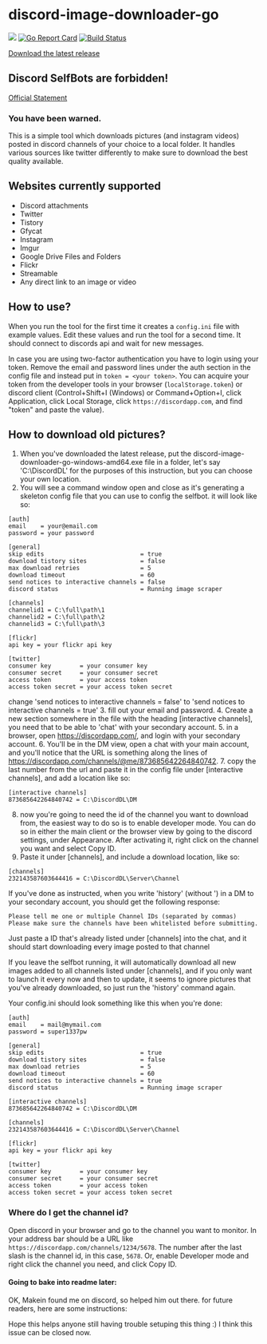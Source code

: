 # discord-image-downloader-go
[<img src="https://img.shields.io/badge/Support-me!-orange.svg">](https://www.paypal.me/swk) [![Go Report Card](https://goreportcard.com/badge/github.com/Seklfreak/discord-image-downloader-go)](https://goreportcard.com/report/github.com/Seklfreak/discord-image-downloader-go) [![Build Status](https://travis-ci.org/Seklfreak/discord-image-downloader-go.svg?branch=master)](https://travis-ci.org/Seklfreak/discord-image-downloader-go)

[Download the latest release](https://github.com/smokeofc/discord-image-downloader-go/releases/latest)

## Discord SelfBots are forbidden!
[Official Statement](https://support.discordapp.com/hc/en-us/articles/115002192352-Automated-user-accounts-self-bots-)
### You have been warned.

This is a simple tool which downloads pictures (and instagram videos) posted in discord channels of your choice to a local folder. It handles various sources like twitter differently to make sure to download the best quality available.

## Websites currently supported
- Discord attachments
- Twitter
- Tistory
- Gfycat
- Instagram
- Imgur
- Google Drive Files and Folders
- Flickr
- Streamable
- Any direct link to an image or video

## How to use?
When you run the tool for the first time it creates a `config.ini` file with example values. Edit these values and run the tool for a second time. It should connect to discords api and wait for new messages.

In case you are using two-factor authentication you have to login using your token. Remove the email and password lines under the auth section in the config file and instead put in `token = <your token>`. You can acquire your token from the developer tools in your browser (`localStorage.token`) or discord client (Control+Shift+I (Windows) or Command+Option+I, click Application, click Local Storage, click `https://discordapp.com`, and find "token" and paste the value).

## How to download old pictures?
1. When you've downloaded the latest release, put the discord-image-downloader-go-windows-amd64.exe file in a folder, let's say 'C:\DiscordDL' for the purposes of this instruction, but you can choose your own location.
2. You will see a command window open and close as it's generating a skeleton config file that you can use to config the selfbot. it will look like so:
```
[auth]
email    = your@email.com
password = your password

[general]
skip edits                           = true
download tistory sites               = false
max download retries                 = 5
download timeout                     = 60
send notices to interactive channels = false
discord status                       = Running image scraper

[channels]
channelid1 = C:\full\path\1
channelid2 = C:\full\path\2
channelid3 = C:\full\path\3

[flickr]
api key = your flickr api key

[twitter]
consumer key        = your consumer key
consumer secret     = your consumer secret
access token        = your access token
access token secret = your access token secret
```
change 'send notices to interactive channels = false' to 'send notices to interactive channels = true'
3. fill out your email and password.
4. Create a new section somewhere in the file with the heading [interactive channels], you need that to be able to 'chat' with your secondary account.
5. in a browser, open https://discordapp.com/, and login with your secondary account.
6. You'll be in the DM view, open a chat with your main account, and you'll notice that the URL is something along the lines of https://discordapp.com/channels/@me/873685642264840742.
7. copy the last number from the url and paste it in the config file under [interactive channels], and add a location like so:
```
[interactive channels]
873685642264840742 = C:\DiscordDL\DM
```
8. now you're going to need the id of the channel you want to download from, the easiest way to do so is to enable developer mode. You can do so in either the main client or the browser view by going to the discord settings, under Appearance. After activating it, right click on the channel you want and select Copy ID.
9. Paste it under [channels], and include a download location, like so:
```
[channels]
232143587603644416 = C:\DiscordDL\Server\Channel
```
If you've done as instructed, when you write 'history' (without ') in a DM to your secondary account, you should get the following response:
```
Please tell me one or multiple Channel IDs (separated by commas)
Please make sure the channels have been whitelisted before submitting.
```
Just paste a ID that's already listed under [channels] into the chat, and it should start downloading every image posted to that channel

If you leave the selfbot running, it will automatically download all new images added to all channels listed under [channels], and if you only want to launch it every now and then to update, it seems to ignore pictures that you've already downloaded, so just run the 'history' command again.

Your config.ini should look something like this when you're done:
```
[auth]
email    = mail@mymail.com
password = super1337pw

[general]
skip edits                           = true
download tistory sites               = false
max download retries                 = 5
download timeout                     = 60
send notices to interactive channels = true
discord status                       = Running image scraper

[interactive channels]
873685642264840742 = C:\DiscordDL\DM

[channels]
232143587603644416 = C:\DiscordDL\Server\Channel

[flickr]
api key = your flickr api key

[twitter]
consumer key        = your consumer key
consumer secret     = your consumer secret
access token        = your access token
access token secret = your access token secret
```

### Where do I get the channel id?
Open discord in your browser and go to the channel you want to monitor. In your address bar should be a URL like `https://discordapp.com/channels/1234/5678`. The number after the last slash is the channel id, in this case, `5678`. Or, enable Developer mode and right click the channel you need, and click Copy ID.

#### Going to bake into readme later:
OK, Makein found me on discord, so helped him out there. for future readers, here are some instructions:



Hope this helps anyone still having trouble setuping this thing :)
I think this issue can be closed now.
